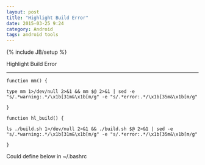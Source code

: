 ```yaml
---
layout: post
title: "Highlight Build Error"
date: 2015-03-25 9:24
category: Android
tags: android tools
---
```

{% include JB/setup %}

Highlight Build Error

------

    function mm() {

    type mm 1>/dev/null 2>&1 && mm $@ 2>&1 | sed -e "s/.*warning:.*/\x1b[31m&\x1b[m/g" -e "s/.*error:.*/\x1b[35m&\x1b[m/g"

    }

    function hl_build() {

    ls ./build.sh 1>/dev/null 2>&1 && ./build.sh $@ 2>&1 | sed -e "s/.*warning:.*/\x1b[31m&\x1b[m/g" -e "s/.*error:.*/\x1b[35m&\x1b[m/g"

    }

Could define below in ~/.bashrc
